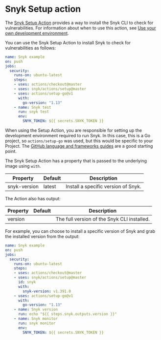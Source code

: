 # Snyk Setup action

The [Snyk Setup Action](https://github.com/snyk/actions/tree/master/setup) provides a way to install the Snyk CLI to check for vulnerabilities. For information about when to use this action, see [Use your own development environment](./#use-your-own-development-environment).

You can use the Snyk Setup Action to install Snyk to check for vulnerabilities as follows:

```yaml
name: Snyk example 
on: push
jobs:
  security:
    runs-on: ubuntu-latest
    steps:
    - uses: actions/checkout@master
    - uses: snyk/actions/setup@master
    - uses: actions/setup-go@v1
      with:
        go-version: "1.13"
    - name: Snyk test
      run: snyk test
      env:
        SNYK_TOKEN: ${{ secrets.SNYK_TOKEN }}
```

When using the Setup Action, you are responsible for setting up the development environment required to run Snyk. In this case, this is a Go project, so `actions/setup-go` was used, but this would be specific to your Project. The [GitHub language and frameworks guides](https://docs.github.com/en/actions/language-and-framework-guides) are a good starting point.

The Snyk Setup Action has a property that is passed to the underlying image using `with`.

| Property     | Default | Description                         |
| ------------ | ------- | ----------------------------------- |
| snyk-version | latest  | Install a specific version of Snyk. |

The Action also has output:

| Property | Default | Description                                 |
| -------- | ------- | ------------------------------------------- |
| version  |         | The full version of the Snyk CLI installed. |

For example, you can choose to install a specific version of Snyk and grab the installed version from the output:

```yaml
name: Snyk example
on: push
jobs:
  security:
    runs-on: ubuntu-latest
    steps:
    - uses: actions/checkout@master
    - uses: snyk/actions/setup@master
      id: snyk
      with:
        snyk-version: v1.391.0
    - uses: actions/setup-go@v1
      with:
        go-version: "1.13"
    - name: Snyk version
      run: echo "${{ steps.snyk.outputs.version }}"
    - name: Snyk monitor 
      run: snyk monitor
      env:
        SNYK_TOKEN: ${{ secrets.SNYK_TOKEN }}
```
